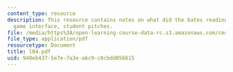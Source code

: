 ```yaml
---
content_type: resource
description: This resource contains notes on what did the bates reading elucidate?,
  game interface, student pitches.
file: /media/https%3A/open-learning-course-data-rc.s3.amazonaws.com/cms-610-media-industries-and-systems-spring-2006/940eb4375e7e7a3ea6c9c8cbdd056615_l04.pdf
file_type: application/pdf
resourcetype: Document
title: l04.pdf
uid: 940eb437-5e7e-7a3e-a6c9-c8cbdd056615
---
```

